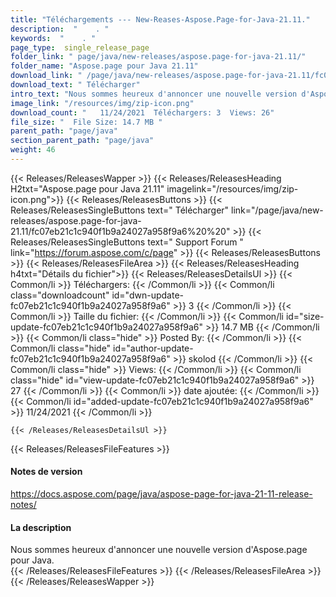 ```yaml
---
title: "Téléchargements --- New-Reases-Aspose.Page-for-Java-21.11." 
description:  "    . " 
keywords:  "    . " 
page_type:  single_release_page
folder_link: " page/java/new-releases/aspose.page-for-java-21.11/"
folder_name: "Aspose.page pour Java 21.11"
download_link: " /page/java/new-releases/aspose.page-for-java-21.11/fc07eb21c1c940f1b9a24027a958f9a6"
download_text: " Télécharger"
intro_text: "Nous sommes heureux d'annoncer une nouvelle version d'Aspose.page pour Java."
image_link: "/resources/img/zip-icon.png"
download_count: "   11/24/2021  Téléchargers: 3  Views: 26"
file_size: "  File Size: 14.7 MB "
parent_path: "page/java"
section_parent_path: "page/java"
weight: 46
---
```


{{< Releases/ReleasesWapper >}}
  {{< Releases/ReleasesHeading H2txt="Aspose.page pour Java 21.11" imagelink="/resources/img/zip-icon.png">}}
  {{< Releases/ReleasesButtons >}}
    {{< Releases/ReleasesSingleButtons text=" Télécharger" link="/page/java/new-releases/aspose.page-for-java-21.11/fc07eb21c1c940f1b9a24027a958f9a6%20%20" >}}
    {{< Releases/ReleasesSingleButtons text=" Support Forum " link="https://forum.aspose.com/c/page" >}}
  {{< Releases/ReleasesButtons >}}
  {{< Releases/ReleasesFileArea >}}
    {{< Releases/ReleasesHeading h4txt="Détails du fichier">}}
    {{< Releases/ReleasesDetailsUl >}}
            {{< Common/li  >}} Téléchargers: {{< /Common/li >}} 
      {{< Common/li class="downloadcount" id="dwn-update-fc07eb21c1c940f1b9a24027a958f9a6" >}} 3 {{< /Common/li >}} 
      {{< Common/li  >}} Taille du fichier: {{< /Common/li >}} 
      {{< Common/li id="size-update-fc07eb21c1c940f1b9a24027a958f9a6" >}} 14.7 MB {{< /Common/li >}} 
      {{< Common/li  class="hide" >}} Posted By: {{< /Common/li >}} 
      {{< Common/li class="hide" id="author-update-fc07eb21c1c940f1b9a24027a958f9a6" >}} skolod {{< /Common/li >}} 
      {{< Common/li class="hide"  >}} Views: {{< /Common/li >}} 
      {{< Common/li class="hide" id="view-update-fc07eb21c1c940f1b9a24027a958f9a6" >}} 27 {{< /Common/li >}} 
      {{< Common/li  >}} date ajoutée: {{< /Common/li >}} 
      {{< Common/li id="added-update-fc07eb21c1c940f1b9a24027a958f9a6" >}} 11/24/2021 {{< /Common/li >}} 

    {{< /Releases/ReleasesDetailsUl >}}

  {{< Releases/ReleasesFileFeatures >}}
      <h4>Notes de version</h4><div><a href="https://docs.aspose.com/page/java/aspose-page-for-java-21-11-release-notes/">https://docs.aspose.com/page/java/aspose-page-for-java-21-11-release-notes/</a></div><h4>La description</h4><div class="HTMLDescription">Nous sommes heureux d'annoncer une nouvelle version d'Aspose.page pour Java.</div>
  {{< /Releases/ReleasesFileFeatures >}}
 {{< /Releases/ReleasesFileArea >}}
{{< /Releases/ReleasesWapper >}}


